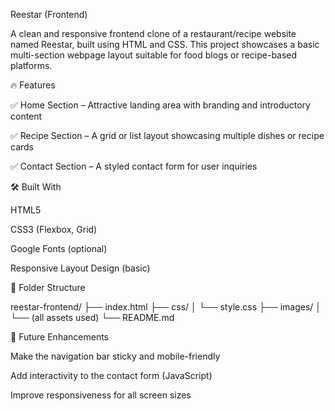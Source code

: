 Reestar (Frontend)

A clean and responsive frontend clone of a restaurant/recipe website named Reestar, built using HTML and CSS. This project showcases a basic multi-section webpage layout suitable for food blogs or recipe-based platforms.

🔥 Features

✅ Home Section – Attractive landing area with branding and introductory content

✅ Recipe Section – A grid or list layout showcasing multiple dishes or recipe cards

✅ Contact Section – A styled contact form for user inquiries

🛠️ Built With

HTML5

CSS3 (Flexbox, Grid)

Google Fonts (optional)

Responsive Layout Design (basic)

📁 Folder Structure

reestar-frontend/
├── index.html
├── css/
│ └── style.css
├── images/
│ └── (all assets used)
└── README.md

📌 Future Enhancements

Make the navigation bar sticky and mobile-friendly

Add interactivity to the contact form (JavaScript)

Improve responsiveness for all screen sizes
